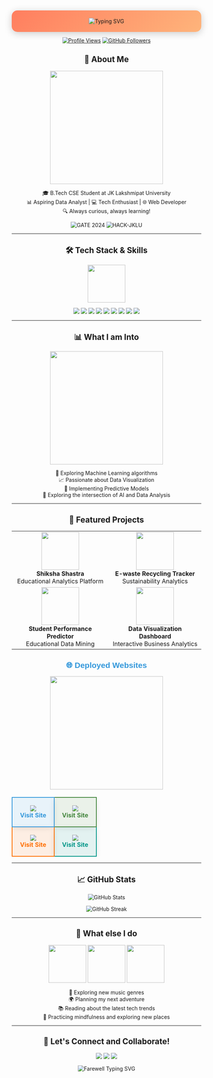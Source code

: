 <div align="center" style="background: linear-gradient(135deg, #ff7e5f, #feb47b); border-radius: 15px; padding: 20px; box-shadow: 0 4px 20px rgba(0, 0, 0, 0.2);">
  <img src="https://readme-typing-svg.herokuapp.com?font=Times+New+Roman&weight=700&size=40&duration=2000&pause=500&color=ffffff&center=true&vCenter=true&multiline=true&repeat=false&random=true&width=900&height=150&lines=Hello%2C+World!+%F0%9F%8C%8F;I'm+Jayani+Abhiram;Data+Enthusiast+%7C+Tech+Explorer+%7C+Future+Innovator;Let%27s+Create+Something+Amazing!" alt="Typing SVG" style="animation: glow 1.5s infinite alternate;"/>
</div>










<p align="center">
  <a href="https://github.com/jayaniabhiram"><img src="https://komarev.com/ghpvc/?username=jayaniabhiram&style=for-the-badge&color=brightgreen" alt="Profile Views"></a>
  <a href="https://github.com/jayaniabhiram?tab=followers"><img src="https://img.shields.io/github/followers/jayaniabhiram?label=Followers&style=for-the-badge&color=blue" alt="GitHub Followers"></a>
</p>

<h2 align="center">🚀 About Me</h2>

<p align="center">
  <img src="https://media.giphy.com/media/L8K62iTDkzGX6/giphy.gif" width="300" />
</p>

<p align="center">
  🎓 B.Tech CSE Student at JK Lakshmipat University<br>
  📊 Aspiring Data Analyst | 💻 Tech Enthusiast | 🌐 Web Developer<br>
  🔍 Always curious, always learning!
</p>

<p align="center">
  <img src="https://img.shields.io/badge/GATE_2024-81.94_Percentile-2E86C1?style=for-the-badge" alt="GATE 2024" />
  <img src="https://img.shields.io/badge/HACK--JKLU-2nd_Runner_Up-16A085?style=for-the-badge" alt="HACK-JKLU" />
</p>

---

<h2 align="center">🛠️ Tech Stack & Skills</h2>

<p align="center">
  <img src="https://media.giphy.com/media/QssGEmpkyEOhBCb7e1/giphy.gif" width="100" />
</p>
<p align="center">
  <img src="https://img.shields.io/badge/Python-3776AB?style=for-the-badge&logo=python&logoColor=white" />
  <img src="https://img.shields.io/badge/PowerBI-F2C811?style=for-the-badge&logo=Power%20BI&logoColor=black" />
  <img src="https://img.shields.io/badge/Excel-217346?style=for-the-badge&logo=microsoft-excel&logoColor=white" />
  <img src="https://img.shields.io/badge/HTML5-E34F26?style=for-the-badge&logo=html5&logoColor=white" />
  <img src="https://img.shields.io/badge/CSS3-1572B6?style=for-the-badge&logo=css3&logoColor=white" />
  <img src="https://img.shields.io/badge/JavaScript-F7DF1E?style=for-the-badge&logo=javascript&logoColor=black" />
  <img src="https://img.shields.io/badge/PHP-777BB4?style=for-the-badge&logo=php&logoColor=white" />
  <img src="https://img.shields.io/badge/MySQL-4479A1?style=for-the-badge&logo=mysql&logoColor=white" />
  <img src="https://img.shields.io/badge/React-61DAFB?style=for-the-badge&logo=react&logoColor=black" />
</p>


---

<h2 align="center">📊 What I am Into</h2>

<p align="center">
  <img src="https://media.giphy.com/media/3oKIPEqDGUULpEU0aQ/giphy.gif" width="300" />
</p>

<p align="center">
  🔬 Exploring Machine Learning algorithms<br>
  📈 Passionate about Data Visualization<br>
  🧠 Implementing Predictive Models<br>
  🤖 Exploring the intersection of AI and Data Analysis
</p>

---

<h2 align="center">🌟 Featured Projects</h2>

<table align="center">
  <tr>
    <td align="center">
      <img src="https://media.giphy.com/media/l46Cy1rHbQ92uuLXa/giphy.gif" width="100" /><br>
      <b>Shiksha Shastra</b><br>
      Educational Analytics Platform
    </td>
    <td align="center">
      <img src="https://media.giphy.com/media/26u4nJPf0JtQPdStq/giphy.gif" width="100" /><br>
      <b>E-waste Recycling Tracker</b><br>
      Sustainability Analytics
    </td>
  </tr>
  <tr>
    <td align="center">
      <img src="https://media.giphy.com/media/3oKIPtjElfqwMOTbH2/giphy.gif" width="100" /><br>
      <b>Student Performance Predictor</b><br>
      Educational Data Mining
    </td>
    <td align="center">
      <img src="https://media.giphy.com/media/3o7TKMt1VVNkHV2PaE/giphy.gif" width="100" /><br>
      <b>Data Visualization Dashboard</b><br>
      Interactive Business Analytics
    </td>
  </tr>
</table>


<h2 align="center" style="color: #3498DB; font-family: 'Arial', sans-serif;">🌐 Deployed Websites</h2>
<p align="center">
  <img src="https://media.giphy.com/media/wrGFsc5zqOMOk/giphy.gif" width="300" />
</p>

<table align="center" style="border-collapse: collapse; margin-top: 20px;">
  <tr>
    <td align="center" style="padding: 20px; border: 2px solid #3498DB; border-radius: 10px; background-color: rgba(52, 152, 219, 0.1); transition: transform 0.3s; box-shadow: 0 4px 15px rgba(0, 0, 0, 0.1);">
      <img src="https://img.shields.io/badge/Shiksha_Shastra-Educational_Platform-4285F4?style=for-the-badge&logo=google-chrome&logoColor=white" /><br>
      <a href="https://shikshashastra.com" target="_blank" style="text-decoration: none; color: #3498DB; font-weight: bold; transition: color 0.3s;">Visit Site</a>
    </td>
    <td align="center" style="padding: 20px; border: 2px solid #43853D; border-radius: 10px; background-color: rgba(67, 133, 61, 0.1); transition: transform 0.3s; box-shadow: 0 4px 15px rgba(0, 0, 0, 0.1);">
      <img src="https://img.shields.io/badge/E--waste_Tracker-Sustainability_App-43853D?style=for-the-badge&logo=google-chrome&logoColor=white" /><br>
      <a href="https://ewaste-tracker.com" target="_blank" style="text-decoration: none; color: #43853D; font-weight: bold; transition: color 0.3s;">Visit Site</a>
    </td>
  </tr>
  <tr>
    <td align="center" style="padding: 20px; border: 2px solid #FF6F00; border-radius: 10px; background-color: rgba(255, 111, 0, 0.1); transition: transform 0.3s; box-shadow: 0 4px 15px rgba(0, 0, 0, 0.1);">
      <img src="https://img.shields.io/badge/Data_Viz_Dashboard-Analytics_Tool-FF6F00?style=for-the-badge&logo=google-chrome&logoColor=white" /><br>
      <a href="https://data-viz-dashboard.com" target="_blank" style="text-decoration: none; color: #FF6F00; font-weight: bold; transition: color 0.3s;">Visit Site</a>
    </td>
    <td align="center" style="padding: 20px; border: 2px solid #009688; border-radius: 10px; background-color: rgba(0, 150, 136, 0.1); transition: transform 0.3s; box-shadow: 0 4px 15px rgba(0, 0, 0, 0.1);">
      <img src="https://img.shields.io/badge/Personal_Portfolio-Web_Resume-009688?style=for-the-badge&logo=google-chrome&logoColor=white" /><br>
      <a href="https://jayaniabhiram.com" target="_blank" style="text-decoration: none; color: #009688; font-weight: bold; transition: color 0.3s;">Visit Site</a>
    </td>
  </tr>
</table>

---

<h2 align="center">📈 GitHub Stats</h2>

<p align="center">
  <img src="https://github-readme-stats.vercel.app/api?username=jayaniabhiram&show_icons=true&theme=radical" alt="GitHub Stats" />
</p>

<p align="center">
  <img src="https://github-readme-streak-stats.herokuapp.com/?user=jayaniabhiram&theme=radical" alt="GitHub Streak" />
</p>

---

<h2 align="center">🎵 What else I do</h2>

<p align="center">
  <img src="https://media.giphy.com/media/tqfS3mgQU28ko/giphy.gif" width="100" />
  <img src="https://media.giphy.com/media/12P0S6I62q2KNO/giphy.gif" width="100" />
  <img src="https://media.giphy.com/media/26tn33aiTi1jkl6H6/giphy.gif" width="100" />
</p>

<p align="center">
  🎸 Exploring new music genres<br>
  🌍 Planning my next adventure<br>
  📚 Reading about the latest tech trends<br>
  🧘 Practicing mindfulness and exploring new places
</p>

---

<h2 align="center">🤝 Let's Connect and Collaborate!</h2>

<p align="center">
  <a href="https://www.linkedin.com/in/jayaniabhiram"><img src="https://img.shields.io/badge/LinkedIn-0077B5?style=for-the-badge&logo=linkedin&logoColor=white" /></a>
  <a href="https://github.com/jayaniabhiram"><img src="https://img.shields.io/badge/GitHub-100000?style=for-the-badge&logo=github&logoColor=white" /></a>
  <a href="mailto:jayaniabhiram@gmail.com"><img src="https://img.shields.io/badge/Email-D14836?style=for-the-badge&logo=gmail&logoColor=white" /></a>
</p>

<div align="center">
  <img src="https://readme-typing-svg.herokuapp.com?font=Poppins&weight=600&size=25&pause=1000&color=F74C4C&center=true&vCenter=true&width=435&lines=Thanks+for+visiting!+%F0%9F%98%8A;Let's+innovate+together!+%F0%9F%9A%80;Stay+curious%2C+keep+learning!+%F0%9F%8C%9F" alt="Farewell Typing SVG" />
</div>

